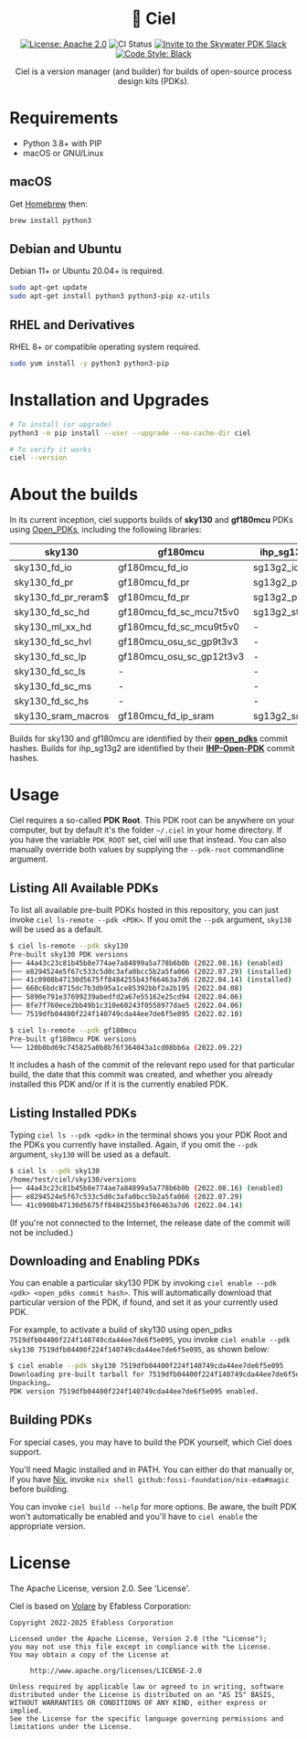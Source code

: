 <h1 align="center">🌌 Ciel</h1>
<p align="center">
    <a href="https://opensource.org/licenses/Apache-2.0"><img src="https://img.shields.io/badge/License-Apache%202.0-blue.svg" alt="License: Apache 2.0"/></a>
    <img src="https://github.com/fossi-foundation/ciel/actions/workflows/ci.yml/badge.svg?branch=main" alt="CI Status" />
    <a href="https://fossi-chat.org"><img src="https://img.shields.io/badge/Community-FOSSi%20Chat-1bb378?logo=element" alt="Invite to the Skywater PDK Slack"/></a>
    <a href="https://github.com/psf/black"><img src="https://img.shields.io/badge/code%20style-black-000000.svg" alt="Code Style: Black"/></a>
</p>

<p align="center">Ciel is a version manager (and builder) for builds of open-source process design kits (PDKs).</p>

# Requirements
* Python 3.8+ with PIP
* macOS or GNU/Linux

## macOS
Get [Homebrew](https://brew.sh) then:

```sh
brew install python3
```

## Debian and Ubuntu
Debian 11+ or Ubuntu 20.04+ is required.

```sh
sudo apt-get update
sudo apt-get install python3 python3-pip xz-utils
```

## RHEL and Derivatives
RHEL 8+ or compatible operating system required.
```sh
sudo yum install -y python3 python3-pip
```


# Installation and Upgrades
```sh
# To install (or upgrade)
python3 -m pip install --user --upgrade --no-cache-dir ciel

# To verify it works
ciel --version
```

# About the builds
In its current inception, ciel supports builds of **sky130** and **gf180mcu** PDKs using [Open_PDKs](https://github.com/efabless/open_pdks), including the following libraries:

|sky130|gf180mcu|ihp_sg13g2|
|-|-|-|
|sky130_fd_io|gf180mcu_fd_io|sg13g2_io|
|sky130_fd_pr|gf180mcu_fd_pr|sg13g2_pr|
|sky130_fd_pr_reram$|gf180mcu_fd_pr|sg13g2_pr|
|sky130_fd_sc_hd|gf180mcu_fd_sc_mcu7t5v0|sg13g2_stdcell|
|sky130_ml_xx_hd|gf180mcu_fd_sc_mcu9t5v0|-|
|sky130_fd_sc_hvl|gf180mcu_osu_sc_gp9t3v3|-|
|sky130_fd_sc_lp|gf180mcu_osu_sc_gp12t3v3|-|
|sky130_fd_sc_ls|-|-|
|sky130_fd_sc_ms|-|-|
|sky130_fd_sc_hs|-|-|
|sky130_sram_macros|gf180mcu_fd_ip_sram|sg13g2_sram|

Builds for sky130 and gf180mcu are identified by their [**open_pdks**](https://github.com/rtimothyedwards/open_pdks) commit hashes. Builds for ihp_sg13g2 are identified by their [**IHP-Open-PDK**](https://github.com/ihp-gmbh/ihp-open-pdk) commit hashes.

# Usage
Ciel requires a so-called **PDK Root**. This PDK root can be anywhere on your computer, but by default it's the folder `~/.ciel` in your home directory. If you have the variable `PDK_ROOT` set, ciel will use that instead. You can also manually override both values by supplying the `--pdk-root` commandline argument.

## Listing All Available PDKs
To list all available pre-built PDKs hosted in this repository, you can just invoke `ciel ls-remote --pdk <PDK>`. If you omit the `--pdk` argument, `sky130` will be used as a default.

```sh
$ ciel ls-remote --pdk sky130
Pre-built sky130 PDK versions
├── 44a43c23c81b45b8e774ae7a84899a5a778b6b0b (2022.08.16) (enabled)
├── e8294524e5f67c533c5d0c3afa0bcc5b2a5fa066 (2022.07.29) (installed)
├── 41c0908b47130d5675ff8484255b43f66463a7d6 (2022.04.14) (installed)
├── 660c6bdc8715dc7b3db95a1ce85392bbf2a2b195 (2022.04.08)
├── 5890e791e37699239abedfd2a67e55162e25cd94 (2022.04.06)
├── 8fe7f760ece2bb49b1c310e60243f0558977dae5 (2022.04.06)
└── 7519dfb04400f224f140749cda44ee7de6f5e095 (2022.02.10)

$ ciel ls-remote --pdk gf180mcu
Pre-built gf180mcu PDK versions
└── 120b0bd69c745825a0b8b76f364043a1cd08bb6a (2022.09.22)
```

It includes a hash of the commit of the relevant repo used for that particular build, the date that this commit was created, and whether you already installed this PDK and/or if it is the currently enabled PDK.

## Listing Installed PDKs
Typing `ciel ls --pdk <pdk>` in the terminal shows you your PDK Root and the PDKs you currently have installed. Again, if you omit the `--pdk` argument, `sky130` will be used as a default.

```sh
$ ciel ls --pdk sky130
/home/test/ciel/sky130/versions
├── 44a43c23c81b45b8e774ae7a84899a5a778b6b0b (2022.08.16) (enabled)
├── e8294524e5f67c533c5d0c3afa0bcc5b2a5fa066 (2022.07.29)
└── 41c0908b47130d5675ff8484255b43f66463a7d6 (2022.04.14)
```

(If you're not connected to the Internet, the release date of the commit will not be included.)


## Downloading and Enabling PDKs
You can enable a particular sky130 PDK by invoking `ciel enable --pdk <pdk> <open_pdks commit hash>`. This will automatically download that particular version of the PDK, if found, and set it as your currently used PDK.

For example, to activate a build of sky130 using open_pdks `7519dfb04400f224f140749cda44ee7de6f5e095`, you invoke `ciel enable --pdk sky130 7519dfb04400f224f140749cda44ee7de6f5e095`, as shown below:

```sh
$ ciel enable --pdk sky130 7519dfb04400f224f140749cda44ee7de6f5e095
Downloading pre-built tarball for 7519dfb04400f224f140749cda44ee7de6f5e095… ━━━━━━━━━━━━━━━━━━━━━━━━━━━━━━━━━━━━━━━━ 100% 0:00:00
Unpacking…                                                                  ━━━━━━━━━━━━━━━━━━━━━━━━━━━━━━━━━━━━━━━━ 100% 0:00:00
PDK version 7519dfb04400f224f140749cda44ee7de6f5e095 enabled.
```

## Building PDKs
For special cases, you may have to build the PDK yourself, which Ciel does support.

You'll need Magic installed and in PATH. You can either do that manually or, if you have [Nix](https://nixos.org), invoke `nix shell github:fossi-foundation/nix-eda#magic` before building.

You can invoke `ciel build --help` for more options. Be aware, the built PDK won't automatically be enabled and you'll have to `ciel enable` the appropriate version.

# License
The Apache License, version 2.0. See 'License'.


Ciel is based on [Volare](https://github.com/efabless/volare) by Efabless
Corporation:

```
Copyright 2022-2025 Efabless Corporation

Licensed under the Apache License, Version 2.0 (the "License");
you may not use this file except in compliance with the License.
You may obtain a copy of the License at

     http://www.apache.org/licenses/LICENSE-2.0

Unless required by applicable law or agreed to in writing, software
distributed under the License is distributed on an "AS IS" BASIS,
WITHOUT WARRANTIES OR CONDITIONS OF ANY KIND, either express or implied.
See the License for the specific language governing permissions and
limitations under the License.
```
